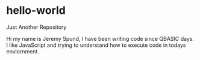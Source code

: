 # hello-world
Just Another Repository

Hi my name is Jeremy Spund, I have been writing code since QBASIC days.
I like JavaScript and trying to understand how to execute code in todays enviornment.

